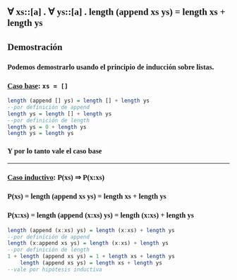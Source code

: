 <font face="LaTeX">

## <font face="LaTeX"> ∀ xs::[a] . ∀ ys::[a] . length (append xs ys) = length xs + length ys </font>

## Demostración

### Podemos demostrarlo usando el principio de inducción sobre listas.

### <u>Caso base</u>: `xs = []`

```hs
length (append [] ys) = length [] + length ys
--por definición de append
length ys = length [] + length ys
--por definición de length
length ys = 0 + length ys
length ys = length ys 
```
### Y por lo tanto vale el caso base

---

### <u>Caso inductivo</u>: P(xs) ⇒ P(x:xs)
### P(xs) = length (append xs ys) = length xs + length ys 

### P(x:xs) = length (append (x:xs) ys) = length (x:xs) + length ys

```hs
length (append (x:xs) ys) = length (x:xs) + length ys
--por definición de append
length (x:append xs ys) = length (x:xs) + length ys
--por definición de length
1 + length (append xs ys) = 1 + length xs + length ys
    length (append xs ys) = length xs + length ys
--vale por hipótesis inductiva
```

</font>